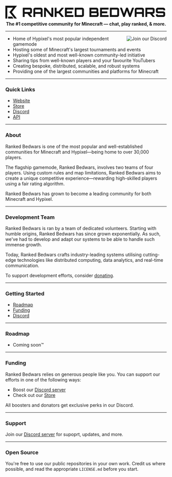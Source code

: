 <p align="center">
	<a href="https://discord.rbw.gg">
		<picture>
			<source srcset="Wordmark.svg" media="(prefers-color-scheme: dark)">
			<img src="Wordmark_Black.svg" loading="eager" width="520px" title="Ranked Bedwars" alt="Ranked Bedwars" />
		</picture>
	</a><br>
	<b>The #1 competitive community for Minecraft — chat, play ranked, & more.</b>
</p>

---
<a href="https://discord.rbw.gg">
  <img src="https://discordapp.com/api/guilds/1014230302622744677/widget.png?style=banner3" align="right" title="Join our Discord" alt="Join our Discord">
</a>

- Home of Hypixel's most popular independent gamemode
- Hosting some of Minecraft's largest tournaments and events
- Hypixel's oldest and most well-known community-led initiative
- Sharing tips from well-known players and your favourite YouTubers
- Creating bespoke, distributed, scalable, and robust systems
- Providing one of the largest communities and platforms for Minecraft

---
### Quick Links
- [Website](https://rbw.gg)
- [Store](https://store.rbw.gg)
- [Discord](https://discord.rbw.gg)
- [API](https://api.rbw.gg)

---
### About
Ranked Bedwars is one of the most popular and well-established communities for Minecraft and Hypixel—being home to over 30,000 players.

The flagship gamemode, Ranked Bedwars, involves two teams of four players. Using custom rules and map limitations, Ranked Bedwars aims to create a unique competitive experience—rewarding high-skilled players using a fair rating algorithm.

Ranked Bedwars has grown to become a leading community for both Minecraft and Hypixel.

---
### Development Team
Ranked Bedwars is ran by a team of dedicated volunteers. Starting with humble origins, Ranked Bedwars has since grown exponentially. As such, we've had to develop and adapt our systems to be able to handle such immense growth.

Today, Ranked Bedwars crafts industry-leading systems utilising cutting-edge technologies like distributed computing, data analytics, and real-time communication.

To support development efforts, consider [donating](#funding).

---
### Getting Started
- [Roadmap](#roadmap)
- [Funding](#funding)
- [Discord](https://discord.rbw.gg)

---
### Roadmap
- Coming soon™

---
### Funding
Ranked Bedwars relies on generous people like you. You can support our efforts in one of the following ways:
- Boost our [Discord server](https://discord.rbw.gg)
- Check out our [Store](https://store.rbw.gg)

All boosters and donators get exclusive perks in our Discord.

---
### Support
Join our [Discord server](https://discord.rbw.gg) for supoprt, updates, and more.

---
### Open Source
You're free to use our public repositories in your own work. Credit us where possible, and read the appropriate `LICENSE.md` before you start.
